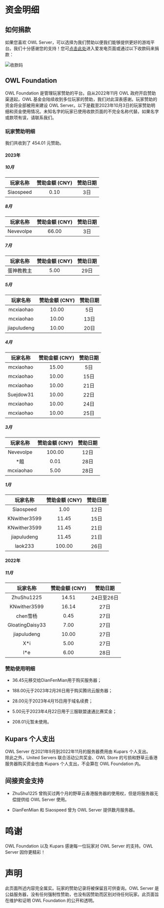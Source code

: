 # 资金明细

## 如何捐款

如果您喜欢 OWL Server，可以选择为我们赞助以便我们能够提供更好的游戏平台。我们十分感谢您的支持！您可[点击此处](https://afdian.net/a/kupars)进入爱发电页面或通过以下收款码来捐款：

![收款码](/assets/收款码.png)

## OWL Foundation

OWL Foundation 是管理玩家赞助的平台。自从2022年11月 OWL 政府开启赞助渠道起，OWL 基金会陆续收到多位玩家的赞助，我们对此深表感谢。玩家赞助的资金将全部被用来建设 OWL Server。以下是截至2023年10月3日的玩家赞助明细和资金使用情况。未知名字的玩家已使用收款页面的不完全名称代替。如果名字或款项有误，请联系我们。

### 玩家赞助明细

我们共收到了 454.01 元赞助。

#### 2023年
##### 10月
| 玩家名称| 赞助金额 (CNY)  | 赞助日期 |
|  :----:  | :----:  | :----: |
| Siaospeed | 0.10 | 3日  |

##### 8月
| 玩家名称| 赞助金额 (CNY)  | 赞助日期 |
|  :----:  | :----:  | :----: |
| Nevevolpe | 66.00 | 3日  |

##### 7月
| 玩家名称| 赞助金额 (CNY)  | 赞助日期 |
|  :----:  | :----:  | :----: |
| 蛋神教教主 | 5.00 | 29日  |

##### 5月
| 玩家名称| 赞助金额 (CNY)  | 赞助日期 |
|  :----:  | :----:  | :----: |
| mcxiaohao | 10.00 | 5日  |
| mcxiaohao | 10.00 | 13日  |
| jiapuludeng | 10.00 | 20日  |

##### 4月
| 玩家名称| 赞助金额 (CNY)  | 赞助日期 |
|  :----:  | :----:  | :----: |
| mcxiaohao | 15.00 | 5日  |
| mcxiaohao | 10.00 | 15日  |
| mcxiaohao | 10.00 | 21日  |
| Suejdow31 | 10.00 | 22日  |
| mcxiaohao | 10.00 | 24日  |
| mcxiaohao | 10.00 | 25日  |

##### 3月
| 玩家名称| 赞助金额 (CNY)  | 赞助日期 |
|  :----:  | :----:  | :----: |
| Nevevolpe | 100.00 | 12日  |
| *飷 | 0.01 | 28日  |
| mcxiaohao | 5.00 | 28日  |

##### 1月
| 玩家名称| 赞助金额 (CNY)  | 赞助日期 |
|  :----:  | :----:  | :----: |
| Siaospeed | 1.00 | 12日  |
| KNwither3599 | 11.45 | 15日  |
| KNwither3599 | 11.45 | 21日  |
| jiapuludeng | 11.45 | 21日  |
| laok233 | 100.00 | 26日  |

#### 2022年
##### 11月
| 玩家名称| 赞助金额 (CNY)   | 赞助日期 |
|  :----:  | :----:  | :----: |
| ZhuShu1225  | 14.51 | 24日至26日 |
| KNwither3599  | 16.14|27日|
| chen雪杨 | 0.45 | 27日  |
| GloatingDaisy33 | 7.00 | 27日  |
| jiapuludeng | 10.00 | 27日  |
| X*i | 5.00 | 27日  |
| l*e | 6.00 | 28日  |


### 赞助使用明细

- 36.45元移交给DianFenMian用于购买服务器；

- 188.00元于2023年2月26日用于购买腾讯云服务器；

- 28.00元于2023年4月15日用于域名续费；

- 5.00元于2023年4月22日用于三服联盟速通比赛奖金；

-	208.01元暂未使用。

## Kupars 个人支出

OWL Server 在2021年9月到2022年11月的服务器费用由 Kupars 个人支出。  
除此之外，United Servers 联合活动公共奖金、OWL Store 的亏损和野草云香港服务器购买资金也由 Kupars 个人支出，不会算在 OWL Foundation 内。

## 间接资金支持

- ZhuShu1225 曾购买过两个月的野草云香港服务器的使用权，但是将服务器无偿提供给 OWL Server 使用。

- DianFenMian 和 Siaospeed 曾为 OWL Server 提供数月服务器。

# 鸣谢

OWL Foundation 以及 Kupars 感谢每一位玩家对 OWL Server 的支持。OWL Server 因你更精彩！

# 声明

此页面所述内容完全属实。玩家的赞助记录将被保留且可供查询。OWL Server 是公益服务器，没有任何强制性赞助，也没有因赞助而区别对待任何玩家。此页面旨在维护和证明 OWL Foundation 的公开和透明。
